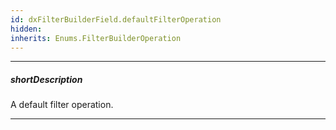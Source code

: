 ```yaml
---
id: dxFilterBuilderField.defaultFilterOperation
hidden: 
inherits: Enums.FilterBuilderOperation
---
```

---
##### shortDescription
A default filter operation.

---
